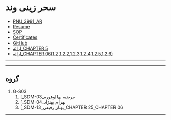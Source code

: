 # سحر زینی وند
- [PNU_3991_AR](https://github.com/BehnazRafiei/PNU_3991_AR)
- [Resume](https://behnazrafiei.github.io/) 
- [SOP](https://behnazrafiei.github.io/SOP-for-PNU/)
- [Certificates](https://github.com/BehnazRafiei/Certificates)
- [GitHub](https://github.com/BehnazRafiei)
- [ارائه_CHAPTER 5]()
- [ارائه_CHAPTER 06(1.2,1.2.2,1.2.3,1.2.4,1.2.5,1.2.6)]()
-----------------

----------------------------
## گروه 
1. G-S03
    1. [_SDM-03_مرضيه بهالوهوره
    2. [_SDM-04_بهرام بهنژاد
    3. [_SDM-13_بهناز رفيعي_CHAPTER 25_CHAPTER 06

-----------------------


